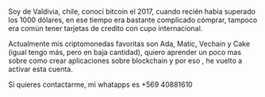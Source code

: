 Soy de Valdivia, chile, conocí bitcoin el 2017, cuando  recién habia superado los 1000 dólares, en ese tiempo era bastante complicado cómprar, tampoco era común tener tarjetas de credito con cupo internacional. 

Actualmente mis criptomonedas favoritas son Ada, Matic, Vechain y Cake (igual tengo más, pero en baja cantidad), quiero aprender un poco mas sobre como crear aplicaciones sobre blockchain y por eso , he vuelto a activar esta cuenta.

Si quieres contactarme, mi whatapps es  +569 40881610
